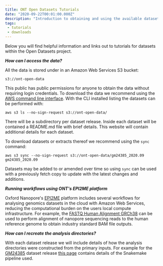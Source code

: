 ```yaml
---
title: ONT Open Datasets Tutorials
date: "2020-09-22T00:01:00.000Z"
description: "Introduction to obtaining and using the available datasets."
tags:
 - tutorials
 - downloads
---
```


Below you will find helpful information and links out to tutorials for
datasets within the Open Datasets project.

***How can I access the data?***

All the data is stored under in an Amazon Web Services S3 bucket:

    s3://ont-open-data

This public has public permissions for anyone to obtain the data
without requiring login credentials. To download the data we
recommend using the [AWS command line interface](https://aws.amazon.com/cli/).
With the CLI installed listing the datasets can be performed with:

    aws s3 ls --no-sign-request s3://ont-open-data/

There will be a subdirectory per dataset release. Inside each dataset
will be contained a README.md file with brief details. This website
will contain additional details for each dataset.

To download datasets or extracts thereof we recommend using the `sync`
command:

    aws s3 sync --no-sign-request s3://ont-open-data/gm24385_2020.09 gm24385_2020.09

Datasets may be added to or amended over time so using `sync` can be
used with a previously fetch copy to update with the latest changes
and additions.

***Running workflows using ONT's EPI2ME platform***

Oxford Nanopore's [EPI2ME](https://epi2me.nanoporetech.com/)
platform includes several workflows for analysing
genomics datasets in the cloud with Amazon Web Services, reducing the
computational burden on the users local compute infrastructure.
For example, the [FASTQ Human Alignment GRCh38](https://community.nanoporetech.com/protocols/epi2me/v/mte_1014_v1_revba_11apr2016/human-alignment-grch38)
can be used to perform alignment of nanopore sequencing reads to 
the human reference genome to obtain industry standard BAM file outputs.

***How can I recreate the analysis directories?***

With each dataset release we will include details of how the analysis
directories were constructed from the primary inputs. For example for
the [GM24385](/gm24385_2020.09) dataset release [this page](/katuali_human_pipeline)
contains details of the Snakemake pipeline used.
